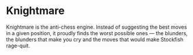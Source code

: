 # Knightmare
Knightmare is the anti-chess engine. Instead of suggesting the best moves in a given position, it proudly finds the worst possible ones — the blunders, the blunders that make you cry and the moves that would make Stockfish rage-quit.
